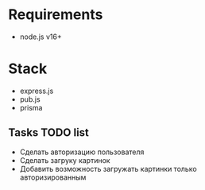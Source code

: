 # Requirements
- node.js v16+

# Stack
 - express.js
 - pub.js
 - prisma

## Tasks TODO list
- Сделать авторизацию пользователя
- Сделать загруку картинок
- Добавить возможность загружать картинки только авторизированным
